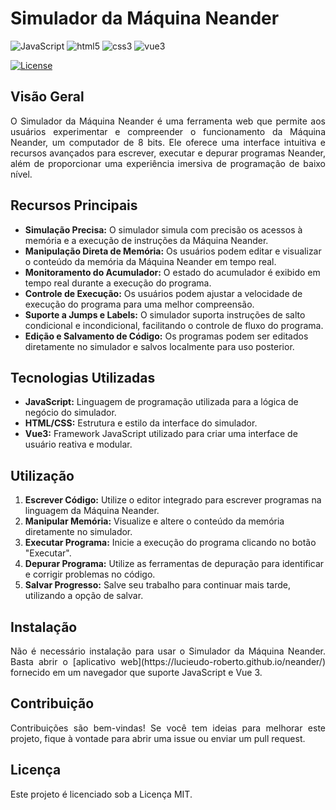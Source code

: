 
# Simulador da Máquina Neander


![JavaScript](https://img.shields.io/badge/language-js-yellow)
![html5](https://img.shields.io/badge/language-html-red)
![css3](https://img.shields.io/badge/language-css-blue)
![vue3](https://img.shields.io/badge/framework-vue-yellow)

[![License](https://img.shields.io/badge/license-MIT-green.svg)](https://opensource.org/licenses/MIT)

## Visão Geral
<p align="justify">
O Simulador da Máquina Neander é uma ferramenta web que permite aos usuários experimentar e compreender o funcionamento da Máquina Neander, um computador de 8 bits. Ele oferece uma interface intuitiva e recursos avançados para escrever, executar e depurar programas Neander, além de proporcionar uma experiência imersiva de programação de baixo nível.</p>

## Recursos Principais
- **Simulação Precisa:** O simulador simula com precisão os acessos à memória e a execução de instruções da Máquina Neander.
- **Manipulação Direta de Memória:** Os usuários podem editar e visualizar o conteúdo da memória da Máquina Neander em tempo real.
- **Monitoramento do Acumulador:** O estado do acumulador é exibido em tempo real durante a execução do programa.
- **Controle de Execução:** Os usuários podem ajustar a velocidade de execução do programa para uma melhor compreensão.
- **Suporte a Jumps e Labels:** O simulador suporta instruções de salto condicional e incondicional, facilitando o controle de fluxo do programa.
- **Edição e Salvamento de Código:** Os programas podem ser editados diretamente no simulador e salvos localmente para uso posterior.

## Tecnologias Utilizadas
- **JavaScript:** Linguagem de programação utilizada para a lógica de negócio do simulador.
- **HTML/CSS:** Estrutura e estilo da interface do simulador.
- **Vue3:** Framework JavaScript utilizado para criar uma interface de usuário reativa e modular.

## Utilização
1. **Escrever Código:** Utilize o editor integrado para escrever programas na linguagem da Máquina Neander.
2. **Manipular Memória:** Visualize e altere o conteúdo da memória diretamente no simulador.
3. **Executar Programa:** Inicie a execução do programa clicando no botão "Executar".
4. **Depurar Programa:** Utilize as ferramentas de depuração para identificar e corrigir problemas no código.
5. **Salvar Progresso:** Salve seu trabalho para continuar mais tarde, utilizando a opção de salvar.

## Instalação
<p align="justify">
Não é necessário instalação para usar o Simulador da Máquina Neander. 
Basta abrir o [aplicativo web](https://lucieudo-roberto.github.io/neander/) fornecido em um navegador que suporte JavaScript e Vue 3.</p>

## Contribuição
<p align="justify">
Contribuições são bem-vindas! Se você tem ideias para melhorar este projeto, fique à vontade para abrir uma issue ou enviar um pull request.</p>


## Licença
Este projeto é licenciado sob a Licença MIT.
